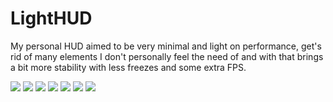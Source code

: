 # LightHUD

My personal HUD aimed to be very minimal and light on performance, get's rid of many elements I don't personally feel the need of and with that brings a bit more stability with less freezes and some extra FPS.

![](../screenshots/personal/01_Main_Menu.jpg?raw=true)
![](../screenshots/personal/02_Team_Selection.jpg?raw=true)
![](../screenshots/personal/03_Class_Selection.jpg?raw=true)
![](../screenshots/personal/04_Health_Buff.jpg?raw=true)
![](../screenshots/personal/05_Health_Ammo_Low.jpg?raw=true)
![](../screenshots/personal/06_Win.jpg?raw=true)
![](../screenshots/27_Scoreboard.jpg?raw=true)
